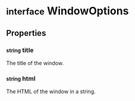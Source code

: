 # <small>interface</small> WindowOptions

## Properties

### <small>string</small> title
The title of the window.
### <small>string</small> html
The HTML of the window in a string.
